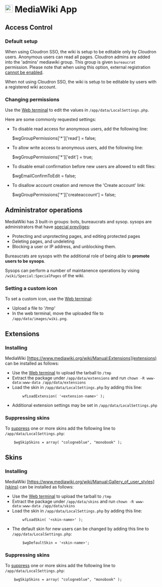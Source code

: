 # <img src="/documentation/img/mediawiki-logo.png" width="25px"> MediaWiki App

## Access Control

### Default setup

When using Cloudron SSO, the wiki is setup to be editable only by Cloudron users.
Anonymous users can read all pages. Cloudron admins are added into the 'admins'
mediawiki group. This group is given `bureaucrat` permission. Please note that
when using this option, external registration [cannot be enabled](https://stackoverflow.com/questions/46403601/mediawiki-its-not-possible-to-create-user-account-using-ldap-authentication-ex).

When not using Cloudron SSO, the wiki is setup to be editable by users with a
registered wiki account.

### Changing permissions

Use the [Web terminal](/documentation/apps#web-terminal) to edit the values in
`/app/data/LocalSettings.php`.

Here are some commonly requested settings:

* To disable read access for anonymous users, add the following line:

    $wgGroupPermissions['*']['read'] = false;

* To allow write access to anonymous users, add the following line:

    $wgGroupPermissions['*']['edit'] = true;

* To disable email confirmation before new users are allowed to edit files:

    $wgEmailConfirmToEdit = false;

* To disallow account creation and remove the 'Create account' link:

    $wgGroupPermissions['*']['createaccount'] = false;

## Administrator operations

MediaWiki has 3 built-in groups: bots, bureaucrats and sysop. sysops are administrators that have
[special previliges](https://www.mediawiki.org/wiki/Help:Sysops_and_permissions):

* Protecting and unprotecting pages, and editing protected pages
* Deleting pages, and undeleting
* Blocking a user or IP address, and unblocking them.

Bureaucrats are sysops with the additional role of being able to **promote users to be sysops**.

Sysops can perform a number of maintanence operations by vising `/wiki/Special:SpecialPages` of the wiki.

### Setting a custom icon

To set a custom icon, use the [Web terminal](/documentation/apps#web-terminal):

* Upload a file to '/tmp'
* In the web terminal, move the uploaded file to `/app/data/images/wiki.png`.

## Extensions

### Installing

MediaWiki [https://www.mediawiki.org/wiki/Manual:Extensions](extensions) can be installed
as follows:

* Use the [Web terminal](/documentation/apps#web-terminal) to upload the tarball to `/tmp`
* Extract the package under `/app/data/extensions` and run `chown -R www-data:www-data /app/data/extensions`
* Load the skin in `/app/data/LocalSettings.php` by adding this line:
```
        wfLoadExtension( '<extension-name>' );
```
* Additional extension settings may be set in `/app/data/LocalSettings.php`

### Suppressing skins

To [suppress](https://www.mediawiki.org/wiki/Manual:Skin_configuration) one or more skins add the following line
to `/app/data/LocalSettings.php`:

```
    $wgSkipSkins = array( "cologneblue", "monobook" );
```

## Skins

### Installing

MediaWiki [https://www.mediawiki.org/wiki/Manual:Gallery_of_user_styles](skins) can be installed
as follows:

* Use the [Web terminal](/documentation/apps#web-terminal) to upload the tarball to `/tmp`
* Extract the package under `/app/data/skins` and run `chown -R www-data:www-data /app/data/skins`
* Load the skin in `/app/data/LocalSettings.php` by adding this line:
```
        wfLoadSkin( '<skin-name>' );
```
* The default skin for new users can be changed by adding this line to `/app/data/LocalSettings.php`:
```
        $wgDefaultSkin = '<skin-name>';
```

### Suppressing skins

To [suppress](https://www.mediawiki.org/wiki/Manual:Skin_configuration) one or more skins add the following line
to `/app/data/LocalSettings.php`:

```
    $wgSkipSkins = array( "cologneblue", "monobook" );
```

